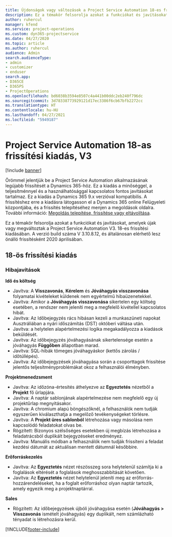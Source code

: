```yaml
---
title: Újdonságok vagy változások a Project Service Automation 18-es frissítési kiadásának V3 változatában
description: Ez a témakör felsorolja azokat a funkciókat és javításokat, amelyek elérhetők a Project Service Automation V3. 18-os frissítési kiadásában.
author: ruhercul
manager: kfend
ms.service: project-operations
ms.custom: dyn365-projectservice
ms.date: 04/27/2020
ms.topic: article
ms.author: ruhercul
audience: Admin
search.audienceType:
- admin
- customizer
- enduser
search.app:
- D365CE
- D365PS
- ProjectOperations
ms.openlocfilehash: bd6038b3594e8507c4a441b00ddc2eb240f796dc
ms.sourcegitcommit: 3d78338773929121d17ec3386f6cb67bfb2272cc
ms.translationtype: HT
ms.contentlocale: hu-HU
ms.lasthandoff: 04/27/2021
ms.locfileid: "5949187"
---
```

# <a name="project-service-automation-update-release-18-v3"></a>Project Service Automation 18-as frissítési kiadás, V3

[!include [banner](../includes/psa-now-project-operations.md)]

Örömmel jelentjük be a Project Service Automation alkalmazásának legújabb frissítését a Dynamics 365-höz. Ez a kiadás a minőséggel, a teljesítménnyel és a használhatósággal kapcsolatos fontos javításokat tartalmaz. Ez a kiadás a Dynamics 365 9.x verzióval kompatibilis. A frissítéshez erre a kiadásra látogasson el a Dynamics 365 online Felügyeleti központjába, és a frissítés telepítéséhez menjen a megoldások oldalra. További információ: [Megoldás telepítése, frissítése vagy eltávolítása](/power-platform/admin/install-remove-preferred-solution).

Ez a témakör felsorolja azokat a funkciókat és javításokat, amelyek újak vagy megváltoztak a Project Service Automation V3. 18-es frissítési kiadásában. A verzió build száma V 3.10.8.12, és általánosan elérhető lesz önálló frissítésként 2020 áprilisában.

## <a name="update-release-18"></a>18-ös frissítési kiadás

### <a name="bug-fixes"></a>Hibajavítások

**Idő és költség**

- Javítva: A **Visszavonás**, **Kérelem** és **Jóváhagyás visszavonása** folyamatai kivételeket küldenek nem egyértelmű hibaüzenetekkel.
- Javítva: Amikor a **Jóváhagyás visszavonása** sikertelen egy költség esetében, a rendszer nem jeleníti meg a megfelelő kivétellel kapcsolatos hibát.
- Javítva: Az Időbejegyzés rács hibásan kezeli a munkaszüneti napokat Ausztráliában a nyári időszámítás (DST) októberi váltása után.
- Javítva: a helytelen alapértelmezési logika megakadályozza a kiadások beküldését.
- Javítva: Az időbejegyzés jóváhagyásának sikertelensége esetén a jóváhagyás **Függőben** állapotban marad.
- Javítva: SQL-hibák tömeges jóváhagyáskor (kettős zárolás / időtúllépés).
- Javítva: Az időbejegyzések jóváhagyása során a csoporttagok frissítése jelentős teljesítményproblémákat okoz a felhasználói élményben.

**Projektmenedzsment**

- Javítva: Az időzóna-értesítés áthelyezve az **Egyeztetés** nézetből a **Projekt** fő űrlapjára.
- Javítva: A naptár sablonjának alapértelmezése nem megfelelő egy új projektűrlap megnyitásakor.
- Javítva: A chromium alapú böngészőknél, a felhasználók nem tudják egyszerűen kiválaszthatja a megelőző tevékenységeket törlésre.
- Javítva: A **Projekt üres sablonból** létrehozása vagy másolása nem kapcsolódó feladatokat olvas be.
- Rögzített: Bizonyos szélsőséges esetekben új megbízás létrehozása a feladatrácsból duplikált bejegyzéseket eredményez.
- Javítva: Manuális módban a felhasználók nem tudják frissíteni a feladat kezdési dátumát az aktuálisan mentett dátumnál későbbire.

**Erőforráskezelés**

- Javítva: Az **Egyeztetés** nézet részösszeg sora helytelenül számítja ki a foglalások eltérését a foglalások meghosszabbítását követően.
- Javítva: Az **Egyeztetés** nézet helytelenül jeleníti meg az erőforrás-hozzárendeléseket, ha a foglalt erőforráshoz olyan naptár tartozik, amely egyezik meg a projektnaptárral.

**Sales**

- Rögzített: Az időbejegyzések újbóli jóváhagyása esetén (**Jóváhagyás > Visszavonás** ismételt jóváhagyás) egy duplikált, nem számlázható tényadat is létrehozásra kerül.


[!INCLUDE[footer-include](../includes/footer-banner.md)]